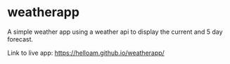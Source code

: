 # weatherapp
A simple weather app using a weather api to display the current and 5 day forecast.

Link to live app: https://helloam.github.io/weatherapp/
